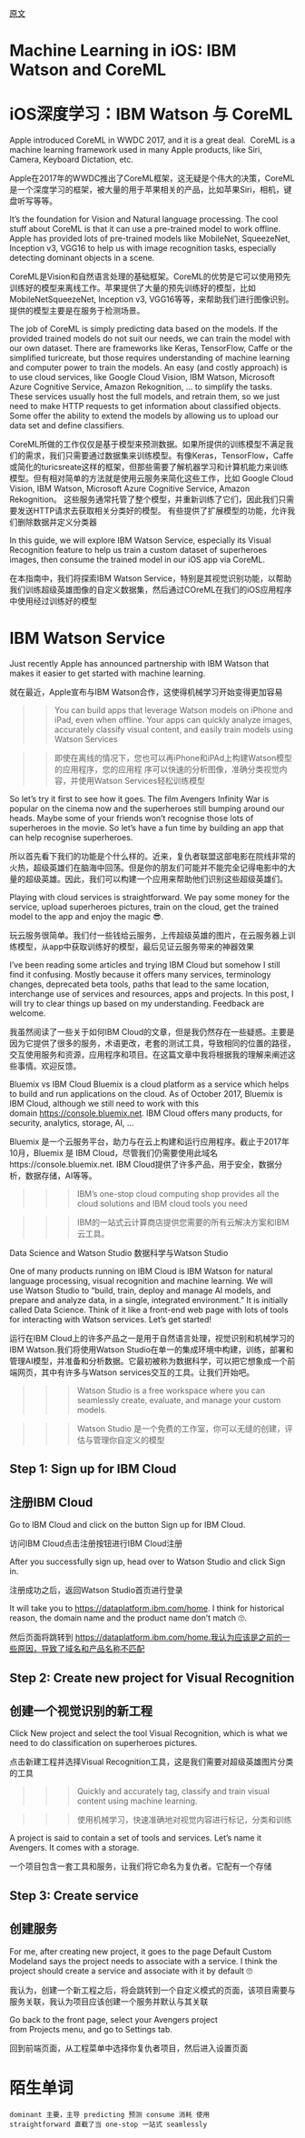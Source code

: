 [原文](https://medium.com/flawless-app-stories/detecting-avengers-superheroes-in-your-ios-app-with-ibm-watson-and-coreml-fe38e493a4d1)

# Machine Learning in iOS: IBM Watson and CoreML

# iOS深度学习：IBM Watson 与 CoreML

Apple introduced CoreML in WWDC 2017, and it is a great deal. 
CoreML is a machine learning framework used in many Apple products, like Siri, Camera, Keyboard Dictation, etc.

 Apple在2017年的WWDC推出了CoreML框架，这无疑是个伟大的决策，CoreML是一个深度学习的框架，被大量的用于苹果相关的产品，比如苹果Siri，相机，键盘听写等等。
 
 It’s the foundation for Vision and Natural language processing. The cool stuff about CoreML is that it can use a pre-trained model to work offline. Apple has provided lots of pre-trained models like MobileNet, SqueezeNet, Inception v3, VGG16 to help us with image recognition tasks, especially detecting dominant objects in a scene.
 
CoreML是Vision和自然语言处理的基础框架。CoreML的优势是它可以使用预先训练好的模型来离线工作。苹果提供了大量的预先训练好的模型，比如MobileNetSqueezeNet, Inception v3, VGG16等等，来帮助我们进行图像识别。提供的模型主要是在服务于检测场景。
 
The job of CoreML is simply predicting data based on the models. If the provided trained models do not suit our needs, we can train the model with our own dataset. There are frameworks like Keras, TensorFlow, Caffe or the simplified turicreate, but those requires understanding of machine learning and computer power to train the models. An easy (and costly approach) is to use cloud services, like Google Cloud Vision, IBM Watson, Microsoft Azure Cognitive Service, Amazon Rekognition, … to simplify the tasks. These services usually host the full models, and retrain them, so we just need to make HTTP requests to get information about classified objects. Some offer the ability to extend the models by allowing us to upload our data set and define classifiers.

CoreML所做的工作仅仅是基于模型来预测数据。如果所提供的训练模型不满足我们的需求，我们只需要通过数据集来训练模型。有像Keras，TensorFlow，Caffe或简化的turicsreate这样的框架，但那些需要了解机器学习和计算机能力来训练模型。但有相对简单的方法就是使用云服务来简化这些工作，比如 Google Cloud Vision, IBM Watson, Microsoft Azure Cognitive Service, Amazon Rekognition。 这些服务通常托管了整个模型，并重新训练了它们，因此我们只需要发送HTTP请求去获取相关分类好的模型。 有些提供了扩展模型的功能，允许我们删除数据并定义分类器

In this guide, we will explore IBM Watson Service, especially its Visual Recognition feature to help us train a custom dataset of superheroes images, then consume the trained model in our iOS app via CoreML.

在本指南中，我们将探索IBM Watson Service，特别是其视觉识别功能，以帮助我们训练超级英雄图像的自定义数据集，然后通过COreML在我们的iOS应用程序中使用经过训练好的模型

# IBM Watson Service

Just recently Apple has announced partnership with IBM Watson that makes it easier to get started with machine learning.

就在最近，Apple宣布与IBM Watson合作，这使得机械学习开始变得更加容易

>>You can build apps that leverage Watson models on iPhone and iPad, 
>>even when offline. Your apps can quickly analyze images, accurately 
>>classify visual content, and easily train models using Watson Services

>>即使在离线的情况下，您也可以再iPhone和iPAd上构建Watson模型的应用程序，您的应用程
>>序可以快速的分析图像，准确分类视觉内容，并使用Watson Services轻松训练模型

So let’s try it first to see how it goes. The film Avengers Infinity War is popular on the cinema now and the superheroes still bumping around our heads. Maybe some of your friends won’t recognise those lots of superheroes in the movie. So let’s have a fun time by building an app that can help recognise superheroes.

所以首先看下我们的功能是个什么样的。近来，复仇者联盟这部电影在院线非常的火热，超级英雄们在脑海中回荡。但是你的朋友们可能并不能完全记得电影中的大量的超级英雄。因此，我们可以构建一个应用来帮助他们识别这些超级英雄们。

Playing with cloud services is straightforward. We pay some money for the service, upload superheroes pictures, train on the cloud, get the trained model to the app and enjoy the magic 😎.

玩云服务很简单。我们付一些钱给云服务，上传超级英雄的图片，在云服务器上训练模型，从app中获取训练好的模型，最后见证云服务带来的神器效果

I’ve been reading some articles and trying IBM Cloud but somehow I still find it confusing. Mostly because it offers many services, terminology changes, deprecated beta tools, paths that lead to the same location, interchange use of services and resources, apps and projects. In this post, I will try to clear things up based on my understanding. Feedback are welcome.

我虽然阅读了一些关于如何IBM Cloud的文章，但是我仍然存在一些疑惑。主要是因为它提供了很多的服务，术语更改，老套的测试工具，导致相同的位置的路径，交互使用服务和资源，应用程序和项目。在这篇文章中我将根据我的理解来阐述这些事情。欢迎反馈。

Bluemix vs IBM Cloud Bluemix is a cloud platform as a service which helps to build and run applications on the cloud. As of October 2017, Bluemix is IBM Cloud, although we still need to work with this domain https://console.bluemix.net. IBM Cloud offers many products, for security, analytics, storage, AI, …

Bluemix 是一个云服务平台，助力与在云上构建和运行应用程序。截止于2017年10月，Bluemix 是 IBM Cloud，尽管我们仍需要使用此域名https://console.bluemix.net.  IBM Cloud提供了许多产品，用于安全，数据分析，数据存储，AI等等。

>>>IBM’s one-stop cloud computing shop provides all the cloud solutions 
>>>and IBM cloud tools you need

>>>IBM的一站式云计算商店提供您需要的所有云解决方案和IBM云工具。

Data Science and Watson Studio
数据科学与Watson Studio

One of many products running on IBM Cloud is IBM Watson for natural language processing, visual recognition and machine learning. We will use Watson Studio to “build, train, deploy and manage AI models, and prepare and analyze data, in a single, integrated environment.” It is initially called Data Science. Think of it like a front-end web page with lots of tools for interacting with Watson services. Let’s get started!

运行在IBM Cloud上的许多产品之一是用于自然语言处理，视觉识别和机械学习的IBM Watson.我们将使用Watson Studio在单一的集成环境中构建，训练，部署和管理AI模型，并准备和分析数据。它最初被称为数据科学，可以把它想象成一个前端网页，其中有许多与Watson services交互的工具。让我们开始吧。

>>>Watson Studio is a free workspace where you can seamlessly create, 
>>>evaluate, and manage your custom models.

>>>Watson Studio 是一个免费的工作室，你可以无缝的创建，评估与管理你自定义的模型

## Step 1: Sign up for IBM Cloud

## 注册IBM Cloud

Go to IBM Cloud and click on the button Sign up for IBM Cloud.

访问IBM Cloud点击注册按钮进行IBM Cloud注册

After you successfully sign up, head over to Watson Studio and click Sign in.

注册成功之后，返回Watson Studio首页进行登录

It will take you to https://dataplatform.ibm.com/home. I think for historical reason, the domain name and the product name don’t match 🙄.

然后页面将跳转到 https://dataplatform.ibm.com/home.我认为应该是之前的一些原因，导致了域名和产品名称不匹配

## Step 2: Create new project for Visual Recognition

## 创建一个视觉识别的新工程

Click New project and select the tool Visual Recognition, which is what we need to do classification on superheroes pictures.

点击新建工程并选择Visual Recognition工具，这是我们需要对超级英雄图片分类的工具

>>>Quickly and accurately tag, classify and train visual content 
>>>using machine learning.

>>>使用机械学习，快速准确地对视觉内容进行标记，分类和训练

A project is said to contain a set of tools and services. Let’s name it Avengers. It comes with a storage.

一个项目包含一套工具和服务，让我们将它命名为复仇者。它配有一个存储

## Step 3: Create service

## 创建服务

For me, after creating new project, it goes to the page Default Custom Modeland says the project needs to associate with a service. I think the project should create a service and associate with it by default 🙄

我认为，创建一个新工程之后，将会跳转到一个自定义模式的页面，该项目需要与服务关联，我认为项目应该创建一个服务并默认与其关联

Go back to the front page, select your Avengers project from Projects menu, and go to Settings tab.

回到前端页面，从工程菜单中选择你复仇者项目，然后进入设置页面





# 陌生单词

	dominant 主要，主导 predicting 预测 consume 消耗 使用
	straightforward 直截了当 one-stop 一站式 seamlessly


